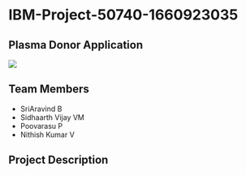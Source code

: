 # IBM-Project-50740-1660923035
## Plasma Donor Application
![](https://images.unsplash.com/photo-1584013150705-f7ebd0542dbd?ixlib=rb-4.0.3&ixid=MnwxMjA3fDB8MHxzZWFyY2h8Mnx8cGxhc21hfGVufDB8fDB8fA%3D%3D&auto=format&fit=crop&w=500&q=60)

## Team Members
- SriAravind B
- Sidhaarth Vijay VM
- Poovarasu P
- Nithish Kumar V

## Project Description